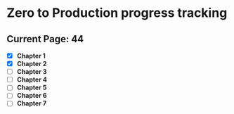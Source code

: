 # Zero to Production progress tracking

## Current Page: 44

- [x] **Chapter 1**
- [x] **Chapter 2**
- [ ] **Chapter 3**
- [ ] **Chapter 4**
- [ ] **Chapter 5**
- [ ] **Chapter 6**
- [ ] **Chapter 7**
